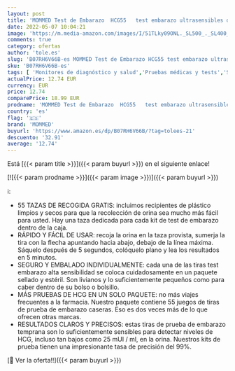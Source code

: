 ```yaml
---
layout: post
title: 'MOMMED Test de Embarazo  HCG55   test embarazo ultrasensibles de 55 piezas con 55 tazas de recolección de orina adicionales; más del 99% de precisión Tiras de prueba de embarazo temprana'
date: 2022-05-07 10:04:21
image: 'https://m.media-amazon.com/images/I/51TLky09ONL._SL500_._SL400_.jpg'
comments: true
category: ofertas
author: 'tole.es'
slug: 'B07RH6V66B-es MOMMED Test de Embarazo HCG55 test embarazo ultrasensibles...'
sku: 'B07RH6V66B-es'
tags: [ 'Monitores de diagnóstico y salud','Pruebas médicas y tests','Salud y cuidado personal','Suministros y equipamiento médico','Tests de embarazo','embarazo','mommed','🇪🇸', ]
actualPrice: 12.74 EUR
currency: EUR
price: 12.74
comparePrice: 18.99 EUR
prodname: 'MOMMED Test de Embarazo  HCG55   test embarazo ultrasensibles de 55 piezas con 55 tazas de recolección de orina adicionales; más del 99% de precisión Tiras de prueba de embarazo temprana'
country: 'es'
flag: '🇪🇸'
brand: 'MOMMED'
buyurl: 'https://www.amazon.es/dp/B07RH6V66B/?tag=tolees-21'
descuento: '32.91'
average: '12.74'
---
```


Está [{{< param title >}}]({{< param buyurl >}}) en el siguiente enlace!

[![{{< param prodname >}}]({{< param image >}})]({{< param buyurl >}})

ℹ️:

- 55 TAZAS DE RECOGIDA GRATIS: incluimos recipientes de plástico limpios y secos para que la recolección de orina sea mucho más fácil para usted. Hay una taza dedicada para cada kit de test de embarazo dentro de la caja.
- RÁPIDO Y FÁCIL DE USAR: recoja la orina en la taza provista, sumerja la tira con la flecha apuntando hacia abajo, debajo de la línea máxima. Sáquelo después de 5 segundos, colóquelo plano y lea los resultados en 5 minutos.
- SEGURO Y EMBALADO INDIVIDUALMENTE: cada una de las tiras test embarazo alta sensibilidad se coloca cuidadosamente en un paquete sellado y estéril. Son livianos y lo suficientemente pequeños como para caber dentro de su bolso o bolsillo.
- MÁS PRUEBAS DE HCG EN UN SOLO PAQUETE: no más viajes frecuentes a la farmacia. Nuestro paquete contiene 55 juegos de tiras de prueba de embarazo caseras. Eso es dos veces más de lo que ofrecen otras marcas.
- RESULTADOS CLAROS Y PRECISOS: estas tiras de prueba de embarazo temprana son lo suficientemente sensibles para detectar niveles de HCG, incluso tan bajos como 25 mUI / ml, en la orina. Nuestros kits de prueba tienen una impresionante tasa de precisión del 99%.

[🛒 Ver la oferta!!]({{< param buyurl >}})
